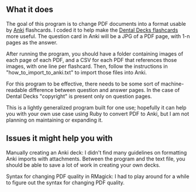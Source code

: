 What it does
-------------

The goal of this program is to change PDF documents into a format usable by [Anki](http://ankisrs.net/) flashcards. I coded it to help make the [Dental Decks flashcards](http://www.dentaldecks.com/Pages/Default.aspx) more useful. The question card in Anki will be a JPG of a PDF page, with 1-n pages as the answer.

After running the program, you should have a folder containing images of each page of each PDF, and a CSV for each PDF that references those images, with one line per flashcard. Then, follow the instructions in "how_to_import_to_anki.txt" to import those files into Anki.

For this program to be effective, there needs to be some sort of machine-readable difference between question and answer pages. In the case of Dental Decks "copyright" is present only on question pages.

This is a lightly generalized program built for one use; hopefully it can help you with your own use case using Ruby to convert PDF to Anki, but I am not planning on maintaining or expanding it.

Issues it might help you with
-------------

Manually creating an Anki deck: I didn't find many guidelines on formatting Anki imports with attachments. Between the program and the text file, you should be able to save a lot of work in creating your own decks.

Syntax for changing PDF quality in RMagick: I had to play around for a while to figure out the syntax for changing PDF quality.